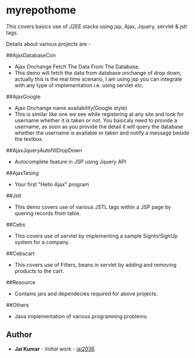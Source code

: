 # myrepothome
This covers basics use of J2EE stacks using jsp, Ajax, Jquery, servlet & jstl tags.

Details about various projects are - 

##AjaxDatabaseCon
 * Ajax Onchange Fetch The Data From The Database. 
 * This demo will fetch the data from database onchange of drop down, actually this is the real time scenario,
   I am using jsp you can integrate with any type of implementation i.e. using servlet etc. 
   
##AjaxGoogle
 * Ajax Onchange name availability(Google style)
 * This is similar like one we see while registering at any site and look for username whether it is taken or not. You basicaly 
   need to provide a username, as soon as you provide the detail it will query the database whether the username is available
   or taken and notify a message beside the textbox.

##AjaxJqueryAutofillDropDown
 * Autocomplete feature in JSP using Jquery API

##AjaxTesing
 * Your first "Hello Ajax" program 

##Jstl
 * This demo covers use of various JSTL tags within a JSP page by quering records from table.

##Cebs
 * This covers use of servlet by implementing a sample SignIn/SignUp system for a company.

##Cebscart
 * This covers use of Filters, beans in servlet by adding and removing products to the cart.
 
##Resource
 * Contains jars and dependecies required for above projects.
 
##Others
 * Java implementation of various programning problems. 
 
## Author

* **Jai Kumar** - *Initial work* - [jai2036](https://github.com/jai2036)
